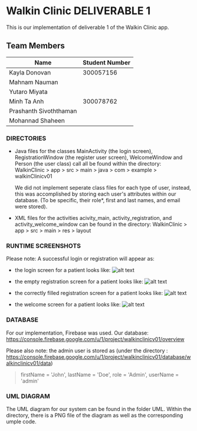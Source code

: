 ﻿# Walkin Clinic DELIVERABLE 1

This is our implementation of deliverable 1 of the Walkin Clinic app. 

## Team Members
| Name | Student Number |
| --- | --- |
| Kayla Donovan | 300057156 |
| Mahnam Nauman |  |
| Yutaro Miyata |  |
| Minh Ta Anh | 300078762 |
| Prashanth Sivoththaman |  |
| Mohannad Shaheen |  |

### DIRECTORIES
- Java files for the classes MainActivity (the login screen), RegistrationWindow (the register user screen), WelcomeWindow and Person (the user class) call all be found within the directory:
	WalkinClinic > app > src > main > java > com > example > walkinClinicv01

    We did not implement seperate class files for each type of user, instead, this was accomplished by storing each user's attributes within our database.
    (To be specific, their role*, first and last names, and email were stored). 

- XML files for the activities acivity_main, activity_registration, and activity_welcome_window can be found in the directory:
	WalkinClinic > app > src > main > res > layout

### RUNTIME SCREENSHOTS
Please note:
A successful login or registration will appear as: 

- the login screen for a patient looks like:
![alt text](https://github.com/professor-forward/project-lab01-group7/blob/f/deliverable01/screenshots/activity_main..PNG)

- the empty registration screen for a patient looks like:
![alt text](https://github.com/professor-forward/project-lab01-group7/blob/f/deliverable01/screenshots/activity_registration.PNG)

- the correctly filled registration screen for a patient looks like:
![alt text](https://github.com/professor-forward/project-lab01-group7/blob/f/deliverable01/screenshots/activity_registration_filled.PNG)

- the welcome screen for a patient looks like:
![alt text](https://github.com/professor-forward/project-lab01-group7/blob/f/deliverable01/screenshots/activity_welcome_window.PNG)

### DATABASE
For our implementation, Firebase was used.
Our database: https://console.firebase.google.com/u/1/project/walkinclinicv01/overview

Please also note: the admin user is stored as 
(under the directory : https://console.firebase.google.com/u/1/project/walkinclinicv01/database/walkinclinicv01/data)
> firstName = 'John',
> lastName = 'Doe',
> role = 'Admin',
> userName = 'admin'

### UML DIAGRAM
The UML diagram for our system can be found in the folder UML. Within the directory, there is a PNG file of the diagram as well as the corresponding umple code.

